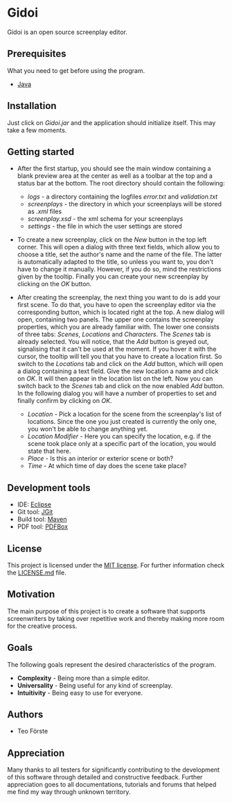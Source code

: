 # Gidoi
 Gidoi is an open source screenplay editor.
 
## Prerequisites
What you need to get before using the program.
* [Java](https://www.java.com/download/)

## Installation
Just click on _Gidoi.jar_ and the application should initialize itself. This may take a few moments.

## Getting started
* After the first startup, you should see the main window containing a blank preview area at the center as well as a toolbar at the top and a status bar at the bottom. The root directory should contain the following:
  * _logs_ - a directory containing the logfiles _error.txt_ and _validation.txt_
  * _screenplays_ - the directory in which your screenplays will be stored as _.xml_ files
  * _screenplay.xsd_ - the xml schema for your screenplays
  * _settings_ - the file in which the user settings are stored

* To create a new screenplay, click on the _New_ button in the top left corner. This will open a dialog with three text fields, which allow you to choose a title, set the author's name and the name of the file. The latter is automatically adapted to the title, so unless you want to, you don't have to change it manually. However, if you do so, mind the restrictions given by the tooltip. Finally you can create your new screenplay by clicking on the _OK_ button.

* After creating the screenplay, the next thing you want to do is add your first scene. To do that, you have to open the screenplay editor via the corresponding button, which is located right at the top. A new dialog will open, containing two panels. The upper one contains the screenplay properties, which you are already familiar with. The lower one consists of three tabs: _Scenes_, _Locations_ and _Characters_. The _Scenes_ tab is already selected. You will notice, that the _Add_ button is greyed out, signalising that it can't be used at the moment. If you hover it with the cursor, the tooltip will tell you that you have to create a location first. So switch to the _Locations_ tab and click on the _Add_ button, which will open a dialog containing a text field. Give the new location a name and click on _OK_. It will then appear in the location list on the left. Now you can switch back to the _Scenes_ tab and click on the now enabled _Add_ button. In the following dialog you will have a number of properties to set and finally confirm by clicking on _OK_.
  * _Location_ - Pick a location for the scene from the screenplay's list of locations. Since the one you just created is currently the only one, you won't be able to change anything yet.
  * _Location Modifier_ - Here you can specify the location, e.g. if the scene took place only at a specific part of the location, you would state that here.
  * _Place_ - Is this an interior or exterior scene or both?
  * _Time_ - At which time of day does the scene take place?

## Development tools
* IDE: [Eclipse](https://www.eclipse.org/)
* Git tool: [JGit](https://www.eclipse.org/jgit/)
* Build tool: [Maven](https://maven.apache.org/)
* PDF tool: [PDFBox](https://pdfbox.apache.org/)

## License
This project is licensed under the [MIT license](https://choosealicense.com/licenses/mit/). For further information check the [LICENSE.md](LICENSE.md) file.

## Motivation
The main purpose of this project is to create a software that supports screenwriters by taking over repetitive work and thereby making more room for the creative process.
 
## Goals
The following goals represent the desired characteristics of the program.
* __Complexity__ - Being more than a simple editor.
* __Universality__ - Being useful for any kind of screenplay.
* __Intuitivity__ - Being easy to use for everyone.

## Authors
* Teo Förste

## Appreciation
Many thanks to all testers for significantly contributing to the development of this software through detailed and constructive feedback. Further appreciation goes to all documentations, tutorials and forums that helped me find my way through unknown territory.
